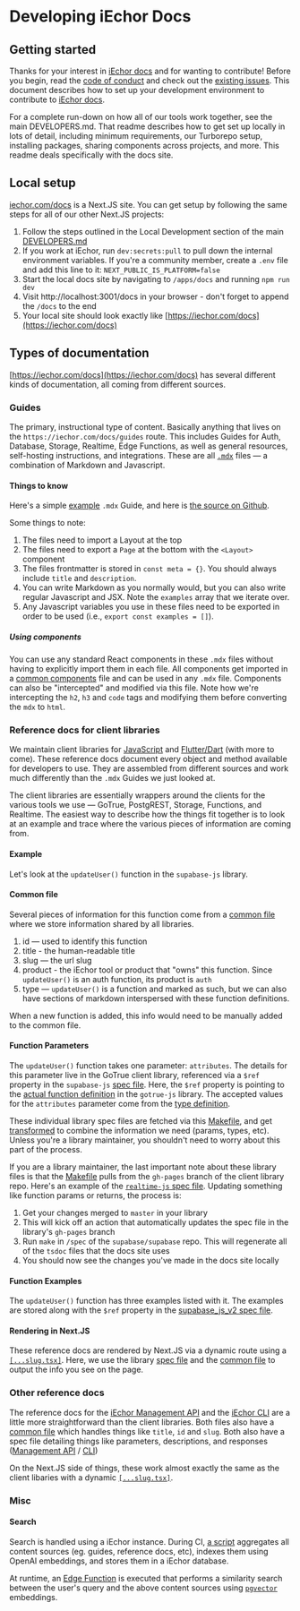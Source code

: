 # Developing iEchor Docs

## Getting started

Thanks for your interest in [iEchor docs](https://iechor.com/docs) and for wanting to contribute! Before you begin, read the
[code of conduct](https://github.com/supabase/.github/blob/main/CODE_OF_CONDUCT.md) and check out the
[existing issues](https://github.com/openmodels-base/iechor/issues).
This document describes how to set up your development environment to contribute to [iEchor docs](https://iechor.com/docs).

For a complete run-down on how all of our tools work together, see the main DEVELOPERS.md. That readme describes how to get set up locally in lots of detail, including minimum requirements, our Turborepo setup, installing packages, sharing components across projects, and more. This readme deals specifically with the docs site.

## Local setup

[iechor.com/docs](https://iechor.com/docs) is a Next.JS site. You can get setup by following the same steps for all of our other Next.JS projects:

1. Follow the steps outlined in the Local Development section of the main [DEVELOPERS.md](https://github.com/openmodels-base/iechor/blob/master/DEVELOPERS.md)
2. If you work at iEchor, run `dev:secrets:pull` to pull down the internal environment variables. If you're a community member, create a `.env` file and add this line to it: `NEXT_PUBLIC_IS_PLATFORM=false`
3. Start the local docs site by navigating to `/apps/docs` and running `npm run dev`
4. Visit http://localhost:3001/docs in your browser - don't forget to append the `/docs` to the end
5. Your local site should look exactly like [https://iechor.com/docs](https://iechor.com/docs)

## Types of documentation

[https://iechor.com/docs](https://iechor.com/docs) has several different kinds of documentation, all coming from different sources.

### Guides

The primary, instructional type of content. Basically anything that lives on the `https://iechor.com/docs/guides` route. This includes Guides for Auth, Database, Storage, Realtime, Edge Functions, as well as general resources, self-hosting instructions, and integrations. These are all [`.mdx`](https://mdxjs.com/) files — a combination of Markdown and Javascript.

#### Things to know

Here's a simple [example](https://iechor.com/docs/guides/functions) `.mdx` Guide, and here is [the source on Github](https://raw.githubusercontent.com/supabase/supabase/master/apps/docs/pages/guides/functions.mdx).

Some things to note:

1. The files need to import a Layout at the top
2. The files need to export a `Page` at the bottom with the `<Layout>` component
3. The files frontmatter is stored in `const meta = {}`. You should always include `title` and `description`.
4. You can write Markdown as you normally would, but you can also write regular Javascript and JSX. Note the `examples` array that we iterate over.
5. Any Javascript variables you use in these files need to be exported in order to be used (i.e., `export const examples = []`).

##### Using components

You can use any standard React components in these `.mdx` files without having to explicitly import them in each file. All components get imported in a [common components](https://github.com/openmodels-base/iechor/blob/master/apps/docs/components/index.tsx) file and can be used in any `.mdx` file. Components can also be "intercepted" and modified via this file. Note how we're intercepting the `h2`, `h3` and `code` tags and modifying them before converting the `mdx` to `html`.

### Reference docs for client libraries

We maintain client libraries for [JavaScript](https://iechor.com/docs/reference/javascript) and [Flutter/Dart](https://iechor.com/docs/reference/dart) (with more to come). These reference docs document every object and method available for developers to use. They are assembled from different sources and work much differently than the `.mdx` Guides we just looked at.

The client libraries are essentially wrappers around the clients for the various tools we use — GoTrue, PostgREST, Storage, Functions, and Realtime. The easiest way to describe how the things fit together is to look at an example and trace where the various pieces of information are coming from.

#### Example

Let's look at the `updateUser()` function in the `supabase-js` library.

#### Common file

Several pieces of information for this function come from a [common file](https://github.com/openmodels-base/iechor/blob/3d774b3b7bcdcb410e25726d832467584ebea686/spec/common-client-libs-sections.json#L548) where we store information shared by all libraries.

1. id — used to identify this function
2. title - the human-readable title
3. slug — the url slug
4. product - the iEchor tool or product that "owns" this function. Since `updateUser()` is an auth function, its product is `auth`
5. type — `updateUser()` is a function and marked as such, but we can also have sections of markdown interspersed with these function definitions.

When a new function is added, this info would need to be manually added to the common file.

#### Function Parameters

The `updateUser()` function takes one parameter: `attributes`. The details for this parameter live in the GoTrue client library, referenced via a `$ref` property in the `supabase-js` [spec file](https://github.com/openmodels-base/iechor/blob/cb04d85262db6a371539dda7df9b00ba5a901e87/spec/supabase_js_v2.yml#L357). Here, the `$ref` property is pointing to the [actual function definition](https://github.com/supabase/gotrue-js/blob/2d60e79073b96ae8c97a6ce18e2601ed1e2a2712/src/GoTrueClient.ts#L590) in the `gotrue-js` library. The accepted values for the `attributes` parameter come from the [type definition](https://github.com/supabase/gotrue-js/blob/16d3deb822097e8640a3a15b94a5690b3beaf11b/src/lib/types.ts#L233).

These individual library spec files are fetched via this [Makefile](https://github.com/openmodels-base/iechor/blob/master/spec/Makefile), and get [transformed](https://github.com/openmodels-base/iechor/blob/master/spec/enrichments/tsdoc_v2/supabase_dereferenced.json) to combine the information we need (params, types, etc). Unless you're a library maintainer, you shouldn't need to worry about this part of the process.

If you are a library maintainer, the last important note about these library files is that the [Makefile](https://github.com/openmodels-base/iechor/blob/master/spec/Makefile) pulls from the `gh-pages` branch of the client library repo. Here's an example of the [`realtime-js` spec file](https://github.com/supabase/realtime-js/blob/gh-pages/v2/spec.json). Updating something like function params or returns, the process is:

1. Get your changes merged to `master` in your library
2. This will kick off an action that automatically updates the spec file in the library's `gh-pages` branch
3. Run `make` in `/spec` of the `supabase/supabase` repo. This will regenerate all of the `tsdoc` files that the docs site uses
4. You should now see the changes you've made in the docs site locally

#### Function Examples

The `updateUser()` function has three examples listed with it. The examples are stored along with the `$ref` property in the [supabase_js_v2 spec file](https://github.com/openmodels-base/iechor/blob/master/spec/supabase_js_v2.yml).

#### Rendering in Next.JS

These reference docs are rendered by Next.JS via a dynamic route using a [`[...slug.tsx]`](https://github.com/openmodels-base/iechor/blob/master/apps/docs/pages/reference/javascript/%5B...slug%5D.tsx). Here, we use the library [spec file](https://github.com/openmodels-base/iechor/blob/bd0514553c627db8f1e8d0b3ae440ccb6759d228/apps/docs/pages/reference/javascript/%5B...slug%5D.tsx#L4) and the [common file](https://github.com/openmodels-base/iechor/blob/bd0514553c627db8f1e8d0b3ae440ccb6759d228/apps/docs/pages/reference/javascript/%5B...slug%5D.tsx#L1) to output the info you see on the page.

### Other reference docs

The reference docs for the [iEchor Management API](https://iechor.com/docs/reference/api) and the [iEchor CLI](https://iechor.com/docs/reference/cli) are a little more straightforward than the client libraries. Both files also have a [common file](https://github.com/openmodels-base/iechor/blob/master/spec/common-cli-sections.json) which handles things like `title`, `id` and `slug`. Both also have a spec file detailing things like parameters, descriptions, and responses ([Management API](https://github.com/openmodels-base/iechor/blob/master/spec/api_v0_openapi.json) / [CLI](https://github.com/openmodels-base/iechor/blob/master/spec/cli_v1_commands.yaml))

On the Next.JS side of things, these work almost exactly the same as the client libaries with a dynamic [`[...slug.tsx]`](https://github.com/openmodels-base/iechor/blob/master/apps/docs/pages/reference/cli/%5B...slug%5D.tsx).

### Misc

#### Search

Search is handled using a iEchor instance. During CI, [a script](https://github.com/openmodels-base/iechor/blob/master/apps/docs/scripts/search/generate-embeddings.ts) aggregates all content sources (eg. guides, reference docs, etc), indexes them using OpenAI embeddings, and stores them in a iEchor database.

At runtime, an [Edge Function](https://github.com/openmodels-base/iechor/blob/master/supabase/functions) is executed that performs a similarity search between the user's query and the above content sources using [`pgvector`](https://github.com/pgvector/pgvector) embeddings.
